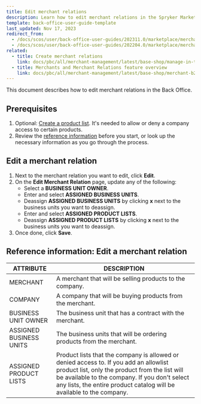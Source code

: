 ```yaml
---
title: Edit merchant relations
description: Learn how to edit merchant relations in the Spryker Marketplace Back Office for your Spryker B2B Projects.
template: back-office-user-guide-template
last_updated: Nov 17, 2023
redirect_from:
  - /docs/scos/user/back-office-user-guides/202311.0/marketplace/merchant-relations/edit-merchant-relations.html
  - /docs/scos/user/back-office-user-guides/202204.0/marketplace/merchant-relations/edit-merchant-relations.html
related:
  - title: Create merchant relations
    link: docs/pbc/all/merchant-management/latest/base-shop/manage-in-the-back-office/create-merchant-relations.html
  - title: Merchants and Merchant Relations feature overview
    link: docs/pbc/all/merchant-management/latest/base-shop/merchant-b2b-contracts-and-contract-requests-feature-overview.html
---
```


This document describes how to edit merchant relations in the Back Office.

## Prerequisites


1. Optional: [Create a product list](/docs/pbc/all/product-information-management/{{page.version}}/base-shop//manage-in-the-back-office/product-lists/create-product-lists.html). It's needed to allow or deny a company access to certain products.
2. Review the [reference information](#reference-information-edit-a-merchant-relation) before you start, or look up the necessary information as you go through the process.

## Edit a merchant relation

1. Next to the merchant relation you want to edit, click **Edit**.
2. On the **Edit Merchant Relation** page, update any of the following:
    - Select a **BUSINESS UNIT OWNER**.
    - Enter and select **ASSIGNED BUSINESS UNITS**.
    - Deassign **ASSIGNED BUSINESS UNITS** by clicking **x** next to the business units you want to deassign.
    - Enter and select **ASSIGNED PRODUCT LISTS**.
    - Deassign **ASSIGNED PRODUCT LISTS** by clicking **x** next to the business units you want to deassign.
3. Once done, click **Save**.


## Reference information: Edit a merchant relation

| ATTRIBUTE |DESCRIPTION  |
| --- | --- |
| MERCHANT | A merchant that will be selling products to the company. |
| COMPANY | A company that will be buying products from the merchant. |
| BUSINESS UNIT OWNER | The business unit that has a contract with the merchant. |
| ASSIGNED BUSINESS UNITS | The business units that will be ordering products from the merchant. |
| ASSIGNED PRODUCT LISTS | Product lists that the company is allowed or denied access to. If you add an allowlist product list, only the product from the list will be available to the company. If you don't select any lists, the entire product catalog will be available to the company.   |
